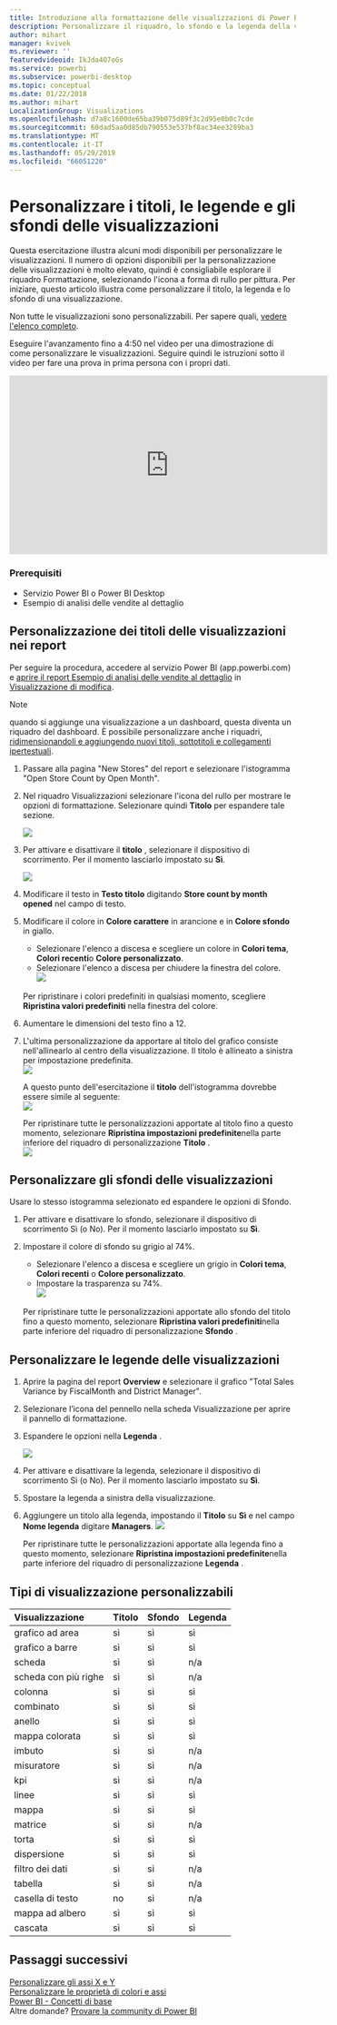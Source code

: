 ```yaml
---
title: Introduzione alla formattazione delle visualizzazioni di Power BI
description: Personalizzare il riquadro, lo sfondo e la legenda della visualizzazione
author: mihart
manager: kvivek
ms.reviewer: ''
featuredvideoid: IkJda4O7oGs
ms.service: powerbi
ms.subservice: powerbi-desktop
ms.topic: conceptual
ms.date: 01/22/2018
ms.author: mihart
LocalizationGroup: Visualizations
ms.openlocfilehash: d7a8c1600de65ba39b075d89f3c2d95e0b0c7cde
ms.sourcegitcommit: 60dad5aa0d85db790553e537bf8ac34ee3289ba3
ms.translationtype: MT
ms.contentlocale: it-IT
ms.lasthandoff: 05/29/2019
ms.locfileid: "66051220"
---
```

# <a name="customize-visualization-titles-legends-and-backgrounds"></a>Personalizzare i titoli, le legende e gli sfondi delle visualizzazioni
Questa esercitazione illustra alcuni modi disponibili per personalizzare le visualizzazioni.   Il numero di opzioni disponibili per la personalizzazione delle visualizzazioni è molto elevato, quindi è consigliabile esplorare il riquadro Formattazione, selezionando l'icona a forma di rullo per pittura.  Per iniziare, questo articolo illustra come personalizzare il titolo, la legenda e lo sfondo di una visualizzazione.  

Non tutte le visualizzazioni sono personalizzabili. Per sapere quali, [vedere l'elenco completo](#list).  

Eseguire l'avanzamento fino a 4:50 nel video per una dimostrazione di come personalizzare le visualizzazioni. Seguire quindi le istruzioni sotto il video per fare una prova in prima persona con i propri dati.

<iframe width="560" height="315" src="https://www.youtube.com/embed/IkJda4O7oGs" frameborder="0" allowfullscreen></iframe>

### <a name="prerequisites"></a>Prerequisiti
- Servizio Power BI o Power BI Desktop
- Esempio di analisi delle vendite al dettaglio

## <a name="customize-visualization-titles-in-reports"></a>Personalizzazione dei titoli delle visualizzazioni nei report
Per seguire la procedura, accedere al servizio Power BI (app.powerbi.com) e [aprire il report Esempio di analisi delle vendite al dettaglio](../sample-datasets.md) in [Visualizzazione di modifica](../service-interact-with-a-report-in-editing-view.md).

> [!NOTE]
> quando si aggiunge una visualizzazione a un dashboard, questa diventa un riquadro del dashboard.  È possibile personalizzare anche i riquadri, [ridimensionandoli e aggiungendo nuovi titoli, sottotitoli e collegamenti ipertestuali](../service-dashboard-edit-tile.md).
> 
> 

1. Passare alla pagina "New Stores" del report e selezionare l'istogramma "Open Store Count by Open Month".
2. Nel riquadro Visualizzazioni selezionare l'icona del rullo per mostrare le opzioni di formattazione.  Selezionare quindi **Titolo** per espandere tale sezione.  

   ![](media/power-bi-visualization-customize-title-background-and-legend/power-bi-formatting-menu.png)
3. Per attivare e disattivare il  **titolo** , selezionare il dispositivo di scorrimento. Per il momento lasciarlo impostato su **Sì**.  

   ![](media/power-bi-visualization-customize-title-background-and-legend/onoffslider.png)
4. Modificare il testo in **Testo titolo** digitando **Store count by month opened** nel campo di testo.  
5. Modificare il colore in **Colore carattere** in arancione e in **Colore sfondo** in giallo.

   * Selezionare l'elenco a discesa e scegliere un colore in **Colori tema**, **Colori recenti**o **Colore personalizzato**.
   * Selezionare l'elenco a discesa per chiudere la finestra del colore.  
     ![](media/power-bi-visualization-customize-title-background-and-legend/customizecolorpicker.png)

   Per ripristinare i colori predefiniti in qualsiasi momento, scegliere **Ripristina valori predefiniti** nella finestra del colore.
6. Aumentare le dimensioni del testo fino a 12.
7. L'ultima personalizzazione da apportare al titolo del grafico consiste nell'allinearlo al centro della visualizzazione. Il titolo è allineato a sinistra per impostazione predefinita.  
   ![](media/power-bi-visualization-customize-title-background-and-legend/customizealign.png)

    A questo punto dell'esercitazione il **titolo** dell'istogramma dovrebbe essere simile al seguente:  
    ![](media/power-bi-visualization-customize-title-background-and-legend/tutorialprogress1.png)

    Per ripristinare tutte le personalizzazioni apportate al titolo fino a questo momento, selezionare **Ripristina impostazioni predefinite**nella parte inferiore del riquadro di personalizzazione **Titolo** .  
    ![](media/power-bi-visualization-customize-title-background-and-legend/revertall.png)

## <a name="customize-visualization-backgrounds"></a>Personalizzare gli sfondi delle visualizzazioni
Usare lo stesso istogramma selezionato ed espandere le opzioni di Sfondo.

1. Per attivare e disattivare lo sfondo, selezionare il dispositivo di scorrimento Sì (o No). Per il momento lasciarlo impostato su **Sì**.
2. Impostare il colore di sfondo su grigio al 74%.

   * Selezionare l'elenco a discesa e scegliere un grigio in **Colori tema**, **Colori recenti** o **Colore personalizzato**.
   * Impostare la trasparenza su 74%.   
     ![](media/power-bi-visualization-customize-title-background-and-legend/power-bi-customize-background.png)

   Per ripristinare tutte le personalizzazioni apportate allo sfondo del titolo fino a questo momento, selezionare **Ripristina valori predefiniti**nella parte inferiore del riquadro di personalizzazione **Sfondo** .

## <a name="customize-visualization-legends"></a>Personalizzare le legende delle visualizzazioni
1. Aprire la pagina del report **Overview** e selezionare il grafico "Total Sales Variance by FiscalMonth and District Manager".
2. Selezionare l’icona del pennello nella scheda Visualizzazione per aprire il pannello di formattazione.  
3. Espandere le opzioni nella **Legenda** .

      ![](media/power-bi-visualization-customize-title-background-and-legend/legend.png)
4. Per attivare e disattivare la legenda, selezionare il dispositivo di scorrimento Sì (o No). Per il momento lasciarlo impostato su **Sì**.
5. Spostare la legenda a sinistra della visualizzazione.    
6. Aggiungere un titolo alla legenda, impostando il **Titolo** su **Sì** e nel campo **Nome legenda** digitare **Managers**.
   ![](media/power-bi-visualization-customize-title-background-and-legend/legend-move.png)

   Per ripristinare tutte le personalizzazioni apportate alla legenda fino a questo momento, selezionare **Ripristina impostazioni predefinite**nella parte inferiore del riquadro di personalizzazione **Legenda** .

<a name="list"></a>

## <a name="visualization-types-that-can-be-customized"></a>Tipi di visualizzazione personalizzabili

| Visualizzazione | Titolo | Sfondo | Legenda |
|:--- |:--- |:--- |:--- |
| grafico ad area |sì |sì |sì |
| grafico a barre |sì |sì |sì |
| scheda |sì |sì |n/a |
| scheda con più righe |sì |sì |n/a |
| colonna |sì |sì |sì |
| combinato |sì |sì |sì |
| anello |sì |sì |sì |
| mappa colorata |sì |sì |sì |
| imbuto |sì |sì |n/a |
| misuratore |sì |sì |n/a |
| kpi |sì |sì |n/a |
| linee |sì |sì |sì |
| mappa |sì |sì |sì |
| matrice |sì |sì |n/a |
| torta |sì |sì |sì |
| dispersione |sì |sì |sì |
| filtro dei dati |sì |sì |n/a |
| tabella |sì |sì |n/a |
| casella di testo |no |sì |n/a |
| mappa ad albero |sì |sì |sì |
| cascata |sì |sì |sì |

## <a name="next-steps"></a>Passaggi successivi
[Personalizzare gli assi X e Y](power-bi-visualization-customize-x-axis-and-y-axis.md)  
[Personalizzare le proprietà di colori e assi](service-getting-started-with-color-formatting-and-axis-properties.md)  
[Power BI - Concetti di base](../consumer/end-user-basic-concepts.md)  
Altre domande? [Provare la community di Power BI](http://community.powerbi.com/)

